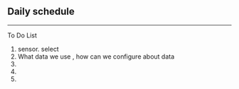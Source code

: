 ## Daily schedule 
---


To Do List 

1. sensor. select 
2. What data we use , how can we configure about data 
3. 
4. 
5. 
